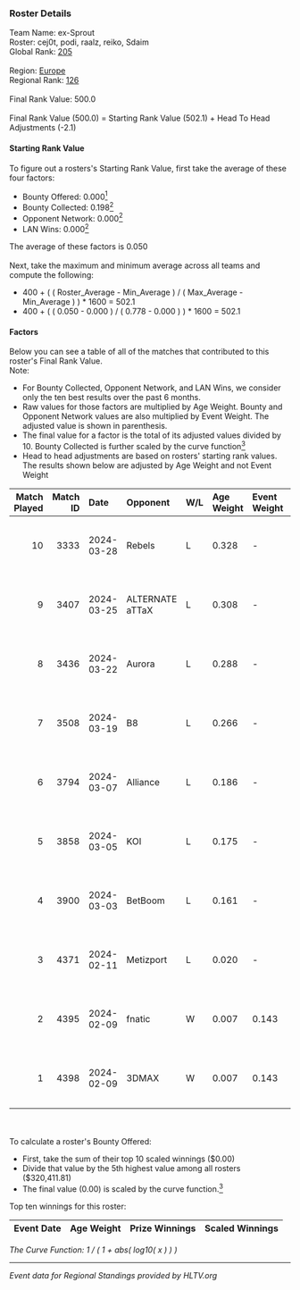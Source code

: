 ### Roster Details<br />
Team Name: ex-Sprout<br />
Roster: cej0t, podi, raalz, reiko, Sdaim<br />
Global Rank: [205](../standings_global.md)<br />
<br />
Region: [Europe]( ../standings_europe.md)<br />
Regional Rank: [126]( ../standings_europe.md)<br />
<br />
Final Rank Value:  500.0<br />
<br />
Final Rank Value (500.0) = Starting Rank Value (502.1) + Head To Head Adjustments (-2.1)<br />

#### Starting Rank Value<br />
To figure out a rosters's Starting Rank Value, first take the average of these four factors:<br />
- Bounty Offered: 0.000[<sup>1</sup>](#table2)
- Bounty Collected: 0.198[<sup>2</sup>](#table1)
- Opponent Network: 0.000[<sup>2</sup>](#table1)
- LAN Wins: 0.000[<sup>2</sup>](#table1)

The average of these factors is 0.050<br />
<br />
Next, take the maximum and minimum average across all teams and compute the following:<br />
- 400 + ( ( Roster_Average - Min_Average ) / ( Max_Average - Min_Average ) ) * 1600 = 502.1
- 400 + ( ( 0.050 - 0.000 ) / ( 0.778 - 0.000 ) ) * 1600 = 502.1


#### Factors<br />
Below you can see a table of all of the matches that contributed to this roster's Final Rank Value.<br />
Note:<br />

- For Bounty Collected, Opponent Network, and LAN Wins, we consider only the ten best results over the past 6 months.
- Raw values for those factors are multiplied by Age Weight. Bounty and Opponent Network values are also multiplied by Event Weight. The adjusted value is shown in parenthesis.
- The final value for a factor is the total of its adjusted values divided by 10. Bounty Collected is further scaled by the curve function[<sup>3</sup>](#curveFunction)
- Head to head adjustments are based on rosters' starting rank values. The results shown below are adjusted by Age Weight and not Event Weight
<span id="table1"></span><br />


| Match Played | Match ID | Date       | Opponent        | W/L | Age Weight | Event Weight | Bounty Collected | Opponent Network | LAN Wins  | H2H Adj. | Roster                               |
| -: | -: | :- | :- | :- | :- | :- | :- | :- | :- | -: | :- |
|           10 |     3333 | 2024-03-28 | Rebels          | L   | 0.328      | -            | -                | -                | -         |    -0.62 | cej0t, podi, raalz, reiko, Sdaim     |
|            9 |     3407 | 2024-03-25 | ALTERNATE aTTaX | L   | 0.308      | -            | -                | -                | -         |    -0.63 | cej0t, podi, raalz, reiko, Sdaim     |
|            8 |     3436 | 2024-03-22 | Aurora          | L   | 0.288      | -            | -                | -                | -         |    -0.01 | cej0t, podi, raalz, reiko, Sdaim     |
|            7 |     3508 | 2024-03-19 | B8              | L   | 0.266      | -            | -                | -                | -         |    -0.30 | cej0t, podi, raalz, reiko, Sdaim     |
|            6 |     3794 | 2024-03-07 | Alliance        | L   | 0.186      | -            | -                | -                | -         |    -0.72 | cej0t, raalz, reiko, Sdaim, sL1m3    |
|            5 |     3858 | 2024-03-05 | KOI             | L   | 0.175      | -            | -                | -                | -         |    -0.21 | cej0t, raalz, reiko, Sdaim, sL1m3    |
|            4 |     3900 | 2024-03-03 | BetBoom         | L   | 0.161      | -            | -                | -                | -         |    -0.03 | Buzz, cej0t, raalz, reiko, sL1m3     |
|            3 |     4371 | 2024-02-11 | Metizport       | L   | 0.020      | -            | -                | -                | -         |    -0.06 | Anlelele, cej0t, raalz, Sdaim, sL1m3 |
|            2 |     4395 | 2024-02-09 | fnatic          | W   | 0.007      | 0.143        | 0.371 (0.000)    | 0.680 (0.001)    | 0 (0.000) |     0.23 | Anlelele, cej0t, raalz, Sdaim, sL1m3 |
|            1 |     4398 | 2024-02-09 | 3DMAX           | W   | 0.007      | 0.143        | 0.510 (0.001)    | 1.000 (0.001)    | 0 (0.000) |     0.22 | Anlelele, cej0t, raalz, Sdaim, sL1m3 |

<br />
<span id="table2"></span><br />
To calculate a roster's Bounty Offered:<br />

- First, take the sum of their top 10 scaled winnings ($0.00)
- Divide that value by the 5th highest value among all rosters ($320,411.81)
- The final value (0.00) is scaled by the curve function.[<sup>3</sup>](#curveFunction)

Top ten winnings for this roster:<br />

| Event Date | Age Weight | Prize Winnings | Scaled Winnings |
| :- | -: | :- | :- |


<span id="curveFunction"></span>_The Curve Function: 1 / ( 1 + abs( log10( x ) ) )_<br />

---
_Event data for Regional Standings provided by HLTV.org_<br />
